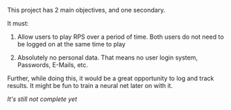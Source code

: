 This project has 2 main objectives, and one secondary.

It must:

1. Allow users to play RPS over a period of time. Both users do not need to be logged on at the same time to play

1. Absolutely no personal data. That means no user login system, Passwords, E-Mails, etc.

Further, while doing this, it would be a great opportunity to log and track results. It might be fun to train a neural net later on with it.

_It's still not complete yet_
